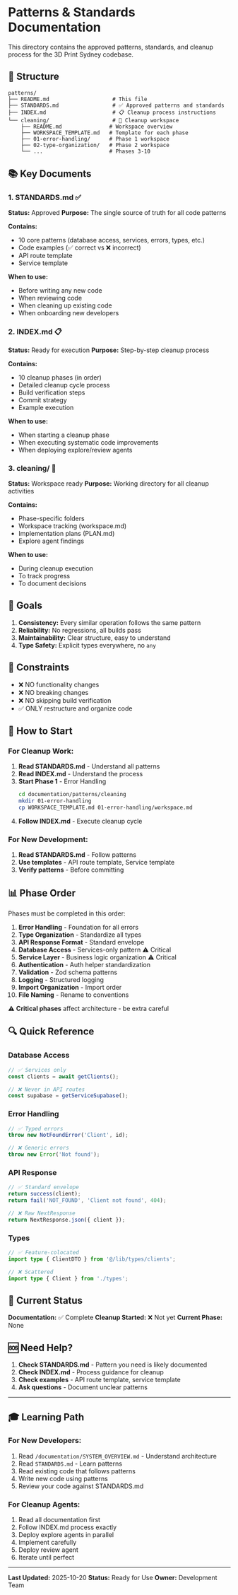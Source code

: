 # Patterns & Standards Documentation

This directory contains the approved patterns, standards, and cleanup process for the 3D Print Sydney codebase.

## 📁 Structure

```
patterns/
├── README.md                    # This file
├── STANDARDS.md                 # ✅ Approved patterns and standards
├── INDEX.md                     # 📋 Cleanup process instructions
└── cleaning/                    # 🔧 Cleanup workspace
    ├── README.md               # Workspace overview
    ├── WORKSPACE_TEMPLATE.md   # Template for each phase
    ├── 01-error-handling/      # Phase 1 workspace
    ├── 02-type-organization/   # Phase 2 workspace
    └── ...                     # Phases 3-10
```

## 📚 Key Documents

### 1. STANDARDS.md ✅
**Status:** Approved
**Purpose:** The single source of truth for all code patterns

**Contains:**
- 10 core patterns (database access, services, errors, types, etc.)
- Code examples (✅ correct vs ❌ incorrect)
- API route template
- Service template

**When to use:**
- Before writing any new code
- When reviewing code
- When cleaning up existing code
- When onboarding new developers

### 2. INDEX.md 📋
**Status:** Ready for execution
**Purpose:** Step-by-step cleanup process

**Contains:**
- 10 cleanup phases (in order)
- Detailed cleanup cycle process
- Build verification steps
- Commit strategy
- Example execution

**When to use:**
- When starting a cleanup phase
- When executing systematic code improvements
- When deploying explore/review agents

### 3. cleaning/ 🔧
**Status:** Workspace ready
**Purpose:** Working directory for all cleanup activities

**Contains:**
- Phase-specific folders
- Workspace tracking (workspace.md)
- Implementation plans (PLAN.md)
- Explore agent findings

**When to use:**
- During cleanup execution
- To track progress
- To document decisions

## 🎯 Goals

1. **Consistency:** Every similar operation follows the same pattern
2. **Reliability:** No regressions, all builds pass
3. **Maintainability:** Clear structure, easy to understand
4. **Type Safety:** Explicit types everywhere, no `any`

## 🚫 Constraints

- ❌ NO functionality changes
- ❌ NO breaking changes
- ❌ NO skipping build verification
- ✅ ONLY restructure and organize code

## 🚀 How to Start

### For Cleanup Work:

1. **Read STANDARDS.md** - Understand all patterns
2. **Read INDEX.md** - Understand the process
3. **Start Phase 1** - Error Handling
   ```bash
   cd documentation/patterns/cleaning
   mkdir 01-error-handling
   cp WORKSPACE_TEMPLATE.md 01-error-handling/workspace.md
   ```
4. **Follow INDEX.md** - Execute cleanup cycle

### For New Development:

1. **Read STANDARDS.md** - Follow patterns
2. **Use templates** - API route template, Service template
3. **Verify patterns** - Before committing

## 📊 Phase Order

Phases must be completed in this order:

1. **Error Handling** - Foundation for all errors
2. **Type Organization** - Standardize all types
3. **API Response Format** - Standard envelope
4. **Database Access** - Services-only pattern ⚠️ Critical
5. **Service Layer** - Business logic organization ⚠️ Critical
6. **Authentication** - Auth helper standardization
7. **Validation** - Zod schema patterns
8. **Logging** - Structured logging
9. **Import Organization** - Import order
10. **File Naming** - Rename to conventions

⚠️ **Critical phases** affect architecture - be extra careful

## 🔍 Quick Reference

### Database Access
```typescript
// ✅ Services only
const clients = await getClients();

// ❌ Never in API routes
const supabase = getServiceSupabase();
```

### Error Handling
```typescript
// ✅ Typed errors
throw new NotFoundError('Client', id);

// ❌ Generic errors
throw new Error('Not found');
```

### API Response
```typescript
// ✅ Standard envelope
return success(client);
return fail('NOT_FOUND', 'Client not found', 404);

// ❌ Raw NextResponse
return NextResponse.json({ client });
```

### Types
```typescript
// ✅ Feature-colocated
import type { ClientDTO } from '@/lib/types/clients';

// ❌ Scattered
import type { Client } from './types';
```

## 📝 Current Status

**Documentation:** ✅ Complete
**Cleanup Started:** ❌ Not yet
**Current Phase:** None

## 🆘 Need Help?

1. **Check STANDARDS.md** - Pattern you need is likely documented
2. **Check INDEX.md** - Process guidance for cleanup
3. **Check examples** - API route template, service template
4. **Ask questions** - Document unclear patterns

---

## 🎓 Learning Path

### For New Developers:

1. Read `/documentation/SYSTEM_OVERVIEW.md` - Understand architecture
2. Read `STANDARDS.md` - Learn patterns
3. Read existing code that follows patterns
4. Write new code using patterns
5. Review your code against STANDARDS.md

### For Cleanup Agents:

1. Read all documentation first
2. Follow INDEX.md process exactly
3. Deploy explore agents in parallel
4. Implement carefully
5. Deploy review agent
6. Iterate until perfect

---

**Last Updated:** 2025-10-20
**Status:** Ready for Use
**Owner:** Development Team
